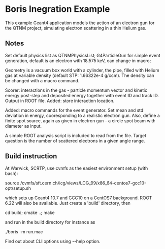 # Boris Inegration Example

This example Geant4 application models the action of an electron gun 
for the QTNM project, simulating electron scattering in a thin Helium gas.

## Notes 

Set default physics list as QTNMPhysicsList; G4ParticleGun for simple event generation,
default is an electron with 18.575 keV, can change in macro; 

Geometry is a vacuum box world with a cylinder, the pipe, filled with Helium gas at variable density (default STP: 1.66322e-4 g/ccm). 
The density can be changed with a macro command.

Scorer: interactions in the gas - particle momentum vector and kinetic energy post-step and deposited energy together
with event ID and track ID. Output in ROOT file. Added: store interaction location.

Added: macro commands for the event generator. Set mean and std deviation in energy, cooresponding to a realistic electron gun. 
Also, define a finite spot source, again as given in electron gun - a circle spot beam with diameter as input.

A simple ROOT analysis script is included to read from the file. Target question is the number of scattered 
electrons in a given angle range.

## Build instruction

At Warwick, SCRTP, use cvmfs as the easiest environment setup (with bash):

source /cvmfs/sft.cern.ch/lcg/views/LCG_99/x86_64-centos7-gcc10-opt/setup.sh

which sets up Geant4 10.7 and GCC10 on a CentOS7 background. ROOT 6.22 will also be available. Just create a 'build' 
directory, then 

cd build; cmake ..; make

and run in the build directory for instance as 

./boris -m run.mac

Find out about CLI options using --help option.
